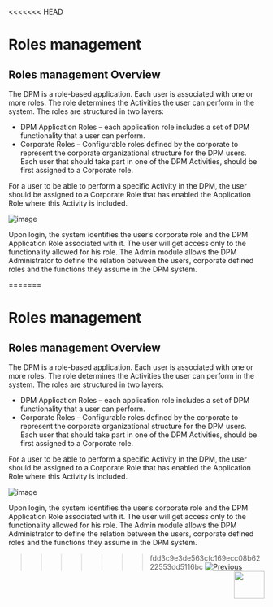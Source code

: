 <<<<<<< HEAD
# Roles management

## Roles management Overview

The DPM is a role-based application. Each user is associated with one or more roles. The role determines the Activities the user can perform in the system.
The roles are structured in two layers: 

- DPM Application Roles – each application role includes a set of DPM functionality that a user can perform.
- Corporate Roles – Configurable roles defined by the corporate to represent the corporate organizational structure for the DPM users. Each user that should take part in one of the DPM Activities, should be first assigned to a Corporate role. 

For a user to be able to perform a specific Activity in the DPM, the user should be assigned to a Corporate Role that has enabled the Application Role where this Activity is included. 

 ![image](images/Figure_22_User_Roles.png)

Upon login, the system identifies the user’s corporate role and the DPM Application Role associated with it. The user will get access only to the functionality allowed for his role.
The Admin module allows the DPM Administrator to define the relation between the users, corporate defined roles and the functions they assume in the DPM system. 



=======
# Roles management

## Roles management Overview

The DPM is a role-based application. Each user is associated with one or more roles. The role determines the Activities the user can perform in the system.
The roles are structured in two layers: 

- DPM Application Roles – each application role includes a set of DPM functionality that a user can perform.
- Corporate Roles – Configurable roles defined by the corporate to represent the corporate organizational structure for the DPM users. Each user that should take part in one of the DPM Activities, should be first assigned to a Corporate role. 

For a user to be able to perform a specific Activity in the DPM, the user should be assigned to a Corporate Role that has enabled the Application Role where this Activity is included. 

 ![image](images/Figure_22_User_Roles.png)

Upon login, the system identifies the user’s corporate role and the DPM Application Role associated with it. The user will get access only to the functionality allowed for his role.
The Admin module allows the DPM Administrator to define the relation between the users, corporate defined roles and the functions they assume in the DPM system. 



>>>>>>> fdd3c9e3de563cfc169ecc08b6222553dd5116bc
[![Previous](/articles/images/Previous.png)](/articles/100_DPM_User_Guide/02_Admin_Module/09_Activities.md)[<img align="right" width="60" height="54" src="/articles/images/Next.png">](/articles/100_DPM_User_Guide/02_Admin_Module/11_DPM_Roles.md)